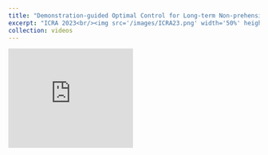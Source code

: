 ```yaml
---
title: "Demonstration-guided Optimal Control for Long-term Non-prehensile Planar Manipulation"
excerpt: "ICRA 2023<br/><img src='/images/ICRA23.png' width='50%' height='50%'>"
collection: videos
---
```



<iframe width="250" height="200" src="https://www.youtube.com//embed/ZoH_56YhcAA" frameborder="0" allowfullscreen></iframe>